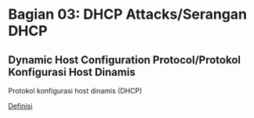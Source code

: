 # Bagian 03: DHCP Attacks/Serangan DHCP

## Dynamic Host Configuration Protocol/Protokol Konfigurasi Host Dinamis

Protokol konfigurasi host dinamis (DHCP)

[Definisi](../definitions/definitions_D.md#dynamic-host-configuration-protocol)
